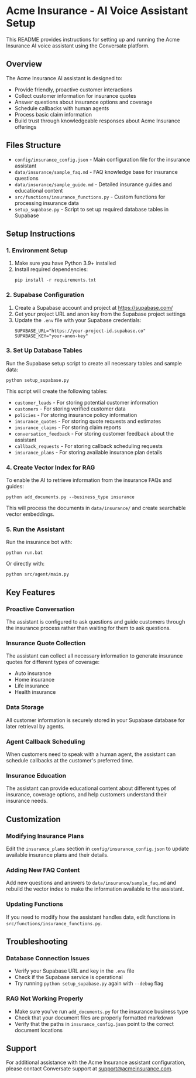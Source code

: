 # Acme Insurance - AI Voice Assistant Setup

This README provides instructions for setting up and running the Acme Insurance AI voice assistant using the Conversate platform.

## Overview

The Acme Insurance AI assistant is designed to:

- Provide friendly, proactive customer interactions
- Collect customer information for insurance quotes
- Answer questions about insurance options and coverage
- Schedule callbacks with human agents
- Process basic claim information
- Build trust through knowledgeable responses about Acme Insurance offerings

## Files Structure

- `config/insurance_config.json` - Main configuration file for the insurance assistant
- `data/insurance/sample_faq.md` - FAQ knowledge base for insurance questions
- `data/insurance/sample_guide.md` - Detailed insurance guides and educational content
- `src/functions/insurance_functions.py` - Custom functions for processing insurance data
- `setup_supabase.py` - Script to set up required database tables in Supabase

## Setup Instructions

### 1. Environment Setup

1. Make sure you have Python 3.9+ installed
2. Install required dependencies:
   ```
   pip install -r requirements.txt
   ```

### 2. Supabase Configuration

1. Create a Supabase account and project at https://supabase.com/
2. Get your project URL and anon key from the Supabase project settings
3. Update the `.env` file with your Supabase credentials:
   ```
   SUPABASE_URL="https://your-project-id.supabase.co"
   SUPABASE_KEY="your-anon-key"
   ```

### 3. Set Up Database Tables

Run the Supabase setup script to create all necessary tables and sample data:

```
python setup_supabase.py
```

This script will create the following tables:

- `customer_leads` - For storing potential customer information
- `customers` - For storing verified customer data
- `policies` - For storing insurance policy information
- `insurance_quotes` - For storing quote requests and estimates
- `insurance_claims` - For storing claim reports
- `conversation_feedback` - For storing customer feedback about the assistant
- `callback_requests` - For storing callback scheduling requests
- `insurance_plans` - For storing available insurance plan details

### 4. Create Vector Index for RAG

To enable the AI to retrieve information from the insurance FAQs and guides:

```
python add_documents.py --business_type insurance
```

This will process the documents in `data/insurance/` and create searchable vector embeddings.

### 5. Run the Assistant

Run the insurance bot with:

```
python run.bat
```

Or directly with:

```
python src/agent/main.py
```

## Key Features

### Proactive Conversation

The assistant is configured to ask questions and guide customers through the insurance process rather than waiting for them to ask questions.

### Insurance Quote Collection

The assistant can collect all necessary information to generate insurance quotes for different types of coverage:

- Auto insurance
- Home insurance
- Life insurance
- Health insurance

### Data Storage

All customer information is securely stored in your Supabase database for later retrieval by agents.

### Agent Callback Scheduling

When customers need to speak with a human agent, the assistant can schedule callbacks at the customer's preferred time.

### Insurance Education

The assistant can provide educational content about different types of insurance, coverage options, and help customers understand their insurance needs.

## Customization

### Modifying Insurance Plans

Edit the `insurance_plans` section in `config/insurance_config.json` to update available insurance plans and their details.

### Adding New FAQ Content

Add new questions and answers to `data/insurance/sample_faq.md` and rebuild the vector index to make the information available to the assistant.

### Updating Functions

If you need to modify how the assistant handles data, edit functions in `src/functions/insurance_functions.py`.

## Troubleshooting

### Database Connection Issues

- Verify your Supabase URL and key in the `.env` file
- Check if the Supabase service is operational
- Try running `python setup_supabase.py` again with `--debug` flag

### RAG Not Working Properly

- Make sure you've run `add_documents.py` for the insurance business type
- Check that your document files are properly formatted markdown
- Verify that the paths in `insurance_config.json` point to the correct document locations

## Support

For additional assistance with the Acme Insurance assistant configuration, please contact Conversate support at support@acmeinsurance.com.
